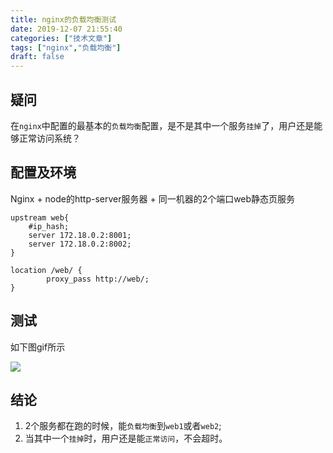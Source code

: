 ```yaml
---
title: nginx的负载均衡测试
date: 2019-12-07 21:55:40
categories: ["技术文章"]
tags: ["nginx","负载均衡"]
draft: false
---
```


## 疑问
在`nginx`中配置的最基本的`负载均衡`配置，是不是其中一个服务`挂掉`了，用户还是能够正常访问系统？

## 配置及环境
Nginx + node的http-server服务器 + 同一机器的2个端口web静态页服务
``` nginx
upstream web{
    #ip_hash;
    server 172.18.0.2:8001;
    server 172.18.0.2:8002;
}
```

``` nginx
location /web/ {
        proxy_pass http://web/;
}
```

## 测试
如下图gif所示

![](https://mangomei.oss-cn-shenzhen.aliyuncs.com/gif/nginx%2Bhttp-server%2Bupstream%2Btest.gif)

## 结论
1. 2个服务都在跑的时候，能`负载均衡`到`web1`或者`web2`;
2. 当其中一个`挂掉`时，用户还是能`正常访问`，不会超时。

